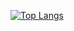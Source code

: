 [![Top Langs](https://github-readme-stats.vercel.app/api/top-langs/?username=zhadongmin&hide=javascript,html)](https://github.com/anuraghazra/github-readme-stats)
